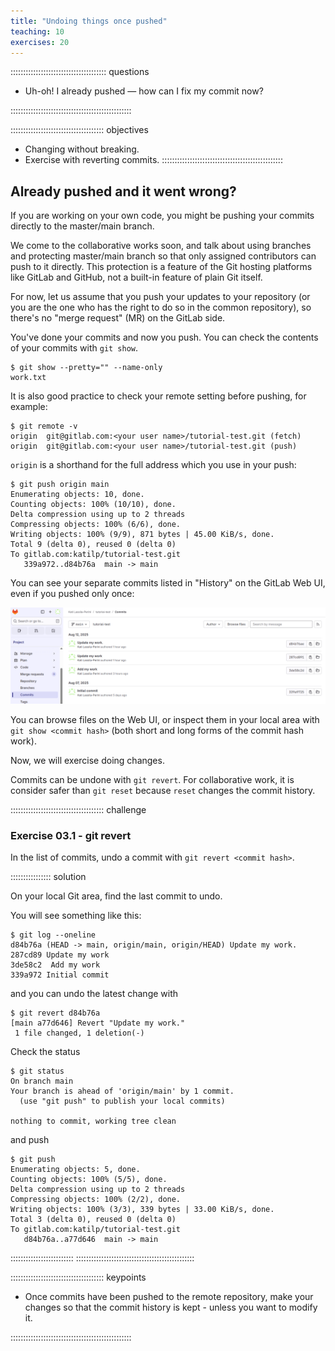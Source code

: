 ```yaml
---
title: "Undoing things once pushed"
teaching: 10
exercises: 20
---
```


:::::::::::::::::::::::::::::::::::::: questions

- Uh-oh! I already pushed — how can I fix my commit now?

::::::::::::::::::::::::::::::::::::::::::::::::

::::::::::::::::::::::::::::::::::::: objectives

- Changing without breaking.
- Exercise with reverting commits.
::::::::::::::::::::::::::::::::::::::::::::::::

## Already pushed and it went wrong?

If you are working on your own code, you might be pushing your commits directly to the master/main branch.

We come to the collaborative works soon, and talk about using branches and protecting master/main branch so that only assigned contributors can push to it directly. This protection is a feature of the Git hosting platforms like GitLab and GitHub, not a built-in feature of plain Git itself.

For now, let us assume that you push your updates to your repository (or you are the one who has the right to do so in the common repository), so there's no "merge request" (MR) on the GitLab side.

You've done your commits and now you push. You can check the contents of your commits with `git show`. 

```
$ git show --pretty="" --name-only
work.txt
```

It is also good practice to check your remote setting before pushing, for example:

```
$ git remote -v
origin  git@gitlab.com:<your user name>/tutorial-test.git (fetch)
origin  git@gitlab.com:<your user name>/tutorial-test.git (push)
```

`origin` is a shorthand for the full address which you use in your push:

```
$ git push origin main
Enumerating objects: 10, done.
Counting objects: 100% (10/10), done.
Delta compression using up to 2 threads
Compressing objects: 100% (6/6), done.
Writing objects: 100% (9/9), 871 bytes | 45.00 KiB/s, done.
Total 9 (delta 0), reused 0 (delta 0)
To gitlab.com:katilp/tutorial-test.git
   339a972..d84b76a  main -> main
```

You can see your separate commits listed in "History" on the GitLab Web UI, even if you pushed only once:

![](fig/gitlab-commit-history.png)

You can browse files on the Web UI, or inspect them in your local area with `git show <commit hash>` (both short and long forms of the commit hash work).

Now, we will exercise doing changes. 

<!-- ::: callout
Note that amending the commit with `git commit --amend` once it has been pushed the remote repository is not recommended:

> Only amend commits that are still local and have not been pushed somewhere. Amending previously pushed commits and force pushing the branch will cause problems for your collaborators. 
::: -->

Commits can be undone with `git revert`. For collaborative work, it is consider safer than `git reset` because `reset` changes the commit history.

::::::::::::::::::::::::::::::::::::: challenge

### Exercise 03.1 - git revert

In the list of commits, undo a commit with `git revert <commit hash>`.

:::::::::::::::: solution

On your local Git area, find the last commit to undo.

You will see something like this:

```
$ git log --oneline
d84b76a (HEAD -> main, origin/main, origin/HEAD) Update my work.
287cd89 Update my work
3de58c2  Add my work
339a972 Initial commit
```

and you can undo the latest change with

```
$ git revert d84b76a
[main a77d646] Revert "Update my work."
 1 file changed, 1 deletion(-)
```

Check the status

```
$ git status
On branch main
Your branch is ahead of 'origin/main' by 1 commit.
  (use "git push" to publish your local commits)

nothing to commit, working tree clean
```

and push

```
$ git push
Enumerating objects: 5, done.
Counting objects: 100% (5/5), done.
Delta compression using up to 2 threads
Compressing objects: 100% (2/2), done.
Writing objects: 100% (3/3), 339 bytes | 33.00 KiB/s, done.
Total 3 (delta 0), reused 0 (delta 0)
To gitlab.com:katilp/tutorial-test.git
   d84b76a..a77d646  main -> main
```

:::::::::::::::::::::::::
:::::::::::::::::::::::::::::::::::::::::::::::




::::::::::::::::::::::::::::::::::::: keypoints 

- Once commits have been pushed to the remote repository, make your changes so that the commit history is kept - unless you want to modify it.

::::::::::::::::::::::::::::::::::::::::::::::::
